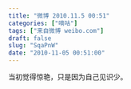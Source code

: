 ```yaml
---
title: "微博 2010.11.5 00:51"
categories: ["嘀咕"]
tags: ["来自微博 weibo.com"]
draft: false
slug: "SqaPnW"
date: "2010-11-05 00:51:00"
---
```


<p>当初觉得惊艳，只是因为自己见识少。 ​​​​</p>
